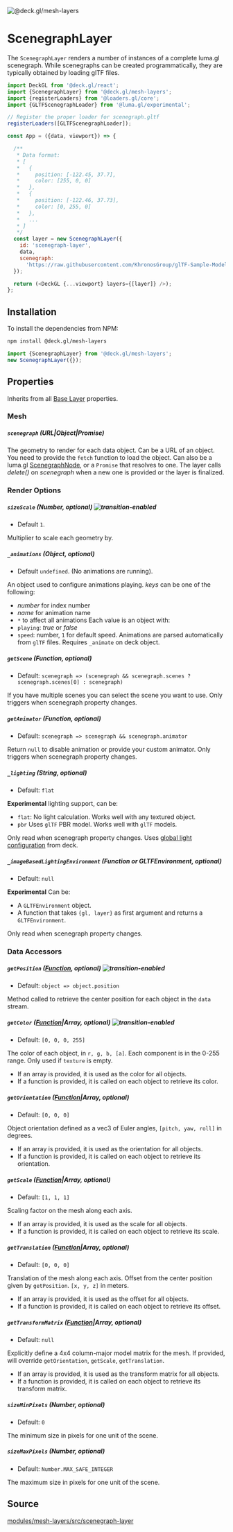 
<p class="badges">
  <img src="https://img.shields.io/badge/@deck.gl/mesh--layers-lightgrey.svg?style=flat-square" alt="@deck.gl/mesh-layers" />
</p>

# ScenegraphLayer

The `ScenegraphLayer` renders a number of instances of a complete luma.gl scenegraph. While scenegraphs can be created programmatically, they are typically obtained by loading glTF files.

```js
import DeckGL from '@deck.gl/react';
import {ScenegraphLayer} from '@deck.gl/mesh-layers';
import {registerLoaders} from '@loaders.gl/core';
import {GLTFScenegraphLoader} from '@luma.gl/experimental';

// Register the proper loader for scenegraph.gltf
registerLoaders([GLTFScenegraphLoader]);

const App = ({data, viewport}) => {

  /**
   * Data format:
   * [
   *   {
   *     position: [-122.45, 37.7],
   *     color: [255, 0, 0]
   *   },
   *   {
   *     position: [-122.46, 37.73],
   *     color: [0, 255, 0]
   *   },
   *   ...
   * ]
   */
  const layer = new ScenegraphLayer({
    id: 'scenegraph-layer',
    data,
    scenegraph:
      'https://raw.githubusercontent.com/KhronosGroup/glTF-Sample-Models/master/2.0/Duck/glTF-Binary/Duck.glb'
  });

  return (<DeckGL {...viewport} layers={[layer]} />);
};
```

## Installation

To install the dependencies from NPM:

```bash
npm install @deck.gl/mesh-layers
```

```js
import {ScenegraphLayer} from '@deck.gl/mesh-layers';
new ScenegraphLayer({});
```


## Properties

Inherits from all [Base Layer](/docs/api-reference/layer.md) properties.


### Mesh

##### `scenegraph` (URL|Object|Promise)

The geometry to render for each data object.
Can be a URL of an object. You need to provide the `fetch` function to load the object.
Can also be a luma.gl [ScenegraphNode](http://uber.github.io/luma.gl/#/documentation/api-reference/), or a `Promise` that resolves to one.
The layer calls _delete()_ on _scenegraph_ when a new one is provided or the layer is finalized.


### Render Options

##### `sizeScale` (Number, optional) ![transition-enabled](https://img.shields.io/badge/transition-enabled-green.svg?style=flat-square")

- Default `1`.

Multiplier to scale each geometry by.

##### `_animations` (Object, optional)

- Default `undefined`. (No animations are running).

An object used to configure animations playing. _keys_ can be one of the following:
- _number_ for index number
- _name_ for animation name
- `*` to affect all animations
Each value is an object with:
- `playing`: _true_ or _false_
- `speed`: number, `1` for default speed.
Animations are parsed automatically from `glTF` files. Requires `_animate` on deck object.

##### `getScene` (Function, optional)

- Default: `scenegraph => (scenegraph && scenegraph.scenes ? scenegraph.scenes[0] : scenegraph)`

If you have multiple scenes you can select the scene you want to use.
Only triggers when scenegraph property changes.

##### `getAnimator` (Function, optional)

- Default: `scenegraph => scenegraph && scenegraph.animator`

Return `null` to disable animation or provide your custom animator.
Only triggers when scenegraph property changes.

##### `_lighting` (String, optional)

- Default: `flat`

**Experimental** lighting support, can be:
- `flat`: No light calculation. Works well with any textured object.
- `pbr` Uses `glTF` PBR model. Works well with `glTF` models.

Only read when scenegraph property changes.
Uses [global light configuration](/docs/developer-guide/using-lighting.md) from deck.

##### `_imageBasedLightingEnvironment` (Function or GLTFEnvironment, optional)

- Default: `null`

**Experimental** Can be:
- A `GLTFEnvironment` object.
- A function that takes `{gl, layer}` as first argument and returns a `GLTFEnvironment`.

Only read when scenegraph property changes.

### Data Accessors


##### `getPosition` ([Function](/docs/developer-guide/using-layers.md#accessors), optional) ![transition-enabled](https://img.shields.io/badge/transition-enabled-green.svg?style=flat-square")

- Default: `object => object.position`

Method called to retrieve the center position for each object in the `data` stream.


##### `getColor` ([Function](/docs/developer-guide/using-layers.md#accessors)|Array, optional) ![transition-enabled](https://img.shields.io/badge/transition-enabled-green.svg?style=flat-square")

- Default: `[0, 0, 0, 255]`

The color of each object, in `r, g, b, [a]`. Each component is in the 0-255 range. Only used if `texture` is empty.

* If an array is provided, it is used as the color for all objects.
* If a function is provided, it is called on each object to retrieve its color.

##### `getOrientation` ([Function](/docs/developer-guide/using-layers.md#accessors)|Array, optional)

- Default: `[0, 0, 0]`

Object orientation defined as a vec3 of Euler angles, `[pitch, yaw, roll]` in degrees.

* If an array is provided, it is used as the orientation for all objects.
* If a function is provided, it is called on each object to retrieve its orientation.

##### `getScale` ([Function](/docs/developer-guide/using-layers.md#accessors)|Array, optional)

- Default: `[1, 1, 1]`

Scaling factor on the mesh along each axis.

* If an array is provided, it is used as the scale for all objects.
* If a function is provided, it is called on each object to retrieve its scale.

##### `getTranslation` ([Function](/docs/developer-guide/using-layers.md#accessors)|Array, optional)

- Default: `[0, 0, 0]`

Translation of the mesh along each axis. Offset from the center position given by `getPosition`. `[x, y, z]` in meters.

* If an array is provided, it is used as the offset for all objects.
* If a function is provided, it is called on each object to retrieve its offset.

##### `getTransformMatrix` ([Function](/docs/developer-guide/using-layers.md#accessors)|Array, optional)

- Default: `null`

Explicitly define a 4x4 column-major model matrix for the mesh. If provided, will override
`getOrientation`, `getScale`, `getTranslation`.

* If an array is provided, it is used as the transform matrix for all objects.
* If a function is provided, it is called on each object to retrieve its transform matrix.

##### `sizeMinPixels` (Number, optional)

* Default: `0`

The minimum size in pixels for one unit of the scene.

##### `sizeMaxPixels` (Number, optional)

* Default: `Number.MAX_SAFE_INTEGER`

The maximum size in pixels for one unit of the scene.

## Source

[modules/mesh-layers/src/scenegraph-layer](https://github.com/uber/deck.gl/tree/master/modules/mesh-layers/src/scenegraph-layer)
